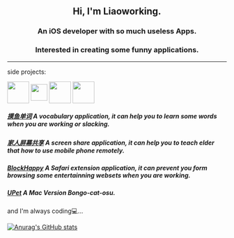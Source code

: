 

<h2 align="center">Hi, I'm Liaoworking.</h2>
<h3 align="center">An iOS developer with so much useless Apps.</h3>
<h3 align="center">Interested in creating some funny applications.</h3>

---

side projects: 

<div> 
<img align="center" height="50" src="http://image.chenc.site/moyu.png">
<img align="center" height="38" src="http://image.chenc.site/sharescreen2.png"> 
<img align="center" height="50" src="http://image.chenc.site/blockhappy.png">
<img align="center" height="50" src="http://image.chenc.site/UPet.png">
</div>

##### [摸鱼单词](https://apps.apple.com/app/id1488909953) A vocabulary application, it can help you to learn some words when you are working or slacking.

##### [家人屏幕共享](https://apps.apple.com/app/id1587552740) A screen share application, it can help you to teach elder that how to use mobile phone remotely.

##### [BlockHappy](http://apps.apple.com/app/id1563703509?l=en&mt=12) A Safari extension application, it can prevent you form browsing some entertainning websets when you are working.

##### [UPet](http://apps.apple.com/app/id1626119076?l=en&mt=12) A Mac Version Bongo-cat-osu.



and I'm always coding💻...


[![Anurag's GitHub stats](https://github-readme-stats.vercel.app/api?username=Liaoworking&include_all_commits=false)](https://liaoworking.com)
